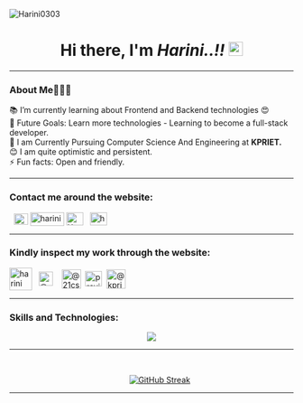 <p align="left"> <img src="https://komarev.com/ghpvc/?username=Harini0303&label=Profile%20views&color=0e75b6&style=flat" alt="Harini0303"/> </p>

<h1 align="center"> Hi there, I'm <i>Harini..!!</i>  <img src="https://raw.githubusercontent.com/TheDudeThatCode/TheDudeThatCode/master/Assets/Hi.gif" height="25" style="max-width: 100%; display: inline-block;" data-target="animated-image.originalImage"></h1>

<hr>
<h3>About Me🙋🏻‍♀️</h3>
📚 I’m currently learning about Frontend and Backend technologies 😍<br>
🎯 Future Goals: Learn more technologies - Learning to become a full-stack developer.<br>
🧾 I am Currently Pursuing Computer Science And Engineering at <B>KPRIET.</B> <br>
😊 I am quite optimistic and persistent. <br> 
⚡ Fun facts: Open and friendly.
<hr> 

<h3>Contact me around the website:</h3>
<!--
[![Gmail](https://img.shields.io/badge/-GMAIL-D14836?style=for-the-badge&logo=gmail&logoColor=white)](mailto:harinisree333@gmail.com)
[![LinkedIn](https://img.shields.io/badge/linkedin-%230077B5.svg?style=for-the-badge&logo=linkedin&logoColor=white)](https://www.linkedin.com/in/harini-srinivasan03/)
[![Instagram](https://img.shields.io/badge/Instagram-E4405F?style=for-the-badge&logo=instagram&logoColor=white)](https://www.instagram.com/harinisree_03/) -->


<p align="left">
&nbsp;&nbsp;<a href="mailto:harinisree333@gmail.com" target="_blank"><img align="center" src="https://mailmeteor.com/logos/assets/PNG/Gmail_Logo_512px.png" alt="Harini" height="20" width="25" /></a>
<a href="https://www.linkedin.com/in/harini-srinivasan03/" target="_blank"><img align="center" src="https://raw.githubusercontent.com/rahuldkjain/github-profile-readme-generator/master/src/images/icons/Social/linked-in-alt.svg" alt="harini-srinivasan03" height="24" width="60"/></a>
<a href="https://github.com/Harini0303" target="_blank"><img align="center" src="https://raw.githubusercontent.com/rahuldkjain/github-profile-readme-generator/master/src/images/icons/Social/github.svg" alt="Harini0303" height="23" width="30" /></a>&nbsp;&nbsp;
<a href="https://www.instagram.com/harinisree_03/" target="_blank"><img align="center" src="https://raw.githubusercontent.com/rahuldkjain/github-profile-readme-generator/master/src/images/icons/Social/instagram.svg" alt="harinisree_03" height="23" width="30" /></a>
</p>
<hr>

<h3>Kindly inspect my work through the website:</h3>

<p align="left">
<a href="https://www.guvi.in/21cs05598108" target="_blank"><img align="center" src="https://play-lh.googleusercontent.com/lAFgx9P9v6g9CGiJ4yXEghRTGikQg88xuxOg30t_licriW4ODAyXVK4NHBJj-HGILw=w480-h960-rw" alt="harini" height="40" width="40" /></a>&nbsp;&nbsp;
<a href="https://www.hackerrank.com/profile/21cs055_kpriet" target="_blank"><img align="center" src="https://raw.githubusercontent.com/rahuldkjain/github-profile-readme-generator/master/src/images/icons/Social/hackerrank.svg" alt="@21cs055_kpriet" height="25" width="25" /></a>&nbsp;&nbsp;&nbsp;
<a href="https://www.interviewbit.com/profile/21cs055_kpriet/" target="_blank"><img align="center" src="https://img.icons8.com/bubbles/512/interviewbit.png" alt="@21cs055_kpriet" height="34" width="34" /></a>&nbsp;
<a href="https://leetcode.com/21cs055_Harini/" target="_blank"><img align="center" src="https://raw.githubusercontent.com/rahuldkjain/github-profile-readme-generator/master/src/images/icons/Social/leet-code.svg" alt="pravinkanth" height="27" width="30" /></a>&nbsp;
<a href="https://www.codechef.com/users/kpriet_21cs055" target="_blank"><img align="center" src="https://img.icons8.com/bubbles/512/codechef.png" alt="@kpriet_21cs055" height="34" width="34" /></a>&nbsp;
<!-- <a href="https://www.codingninjas.com/studio/profile/Harini_0304" target="_blank"><img align="center" src="https://img.icons8.com/bubbles/512/coding-ninjas.png" alt="@kpriet_21cs055" height="34" width="34" /></a>&nbsp; -->
<hr>
<h3>Skills and Technologies:</h3>
<p align="center">
  <a href="https://skillicons.dev">
    <img src="https://skillicons.dev/icons?i=html,css,javascript,java,mysql,figma,git,canva" />
  </a>
</p>
<hr>




<br>

&nbsp;&nbsp;&nbsp;&nbsp;&nbsp;&nbsp;&nbsp;&nbsp;&nbsp;&nbsp;&nbsp;&nbsp;&nbsp;&nbsp;&nbsp;&nbsp;&nbsp;&nbsp;&nbsp;&nbsp;&nbsp;&nbsp;&nbsp;&nbsp;&nbsp;&nbsp;&nbsp;&nbsp;&nbsp;&nbsp;&nbsp;&nbsp;&nbsp;&nbsp;&nbsp;&nbsp;&nbsp;&nbsp;&nbsp;&nbsp;&nbsp;&nbsp;&nbsp;&nbsp;&nbsp;&nbsp;&nbsp;&nbsp;&nbsp;&nbsp;&nbsp;&nbsp;&nbsp;&nbsp;<a href="https://github.com/Harini0303?tab=repositories"><img src="https://streak-stats.demolab.com?user=Harini0303&theme=neon&date_format=M%20j%5B%2C%20Y%5D" alt="GitHub Streak"/></a>

<hr>


